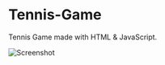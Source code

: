 # Tennis-Game
Tennis Game made with HTML &amp; JavaScript.

![Screenshot](http://s20.postimg.org/uzkd9n519/Tennis_Game_screenshot.png "Screenshot of project")
